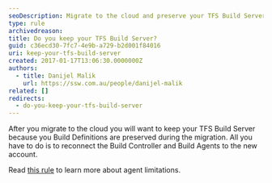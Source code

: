 ```yaml
---
seoDescription: Migrate to the cloud and preserve your TFS Build Server by reconnecting the Build Controller and Agents to the new account.
type: rule
archivedreason:
title: Do you keep your TFS Build Server?
guid: c36ecd30-7fc7-4e9b-a729-b2d001f84016
uri: keep-your-tfs-build-server
created: 2017-01-17T13:06:30.0000000Z
authors:
  - title: Danijel Malik
    url: https://ssw.com.au/people/danijel-malik
related: []
redirects:
  - do-you-keep-your-tfs-build-server
---
```


After you migrate to the cloud you will want to keep your TFS Build Server because you Build Definitions are preserved during the migration. All you have to do is to reconnect the Build Controller and Build Agents to the new account.

<!--endintro-->

Read [this rule](/what-to-do-with-old-employees) to learn more about agent limitations.
